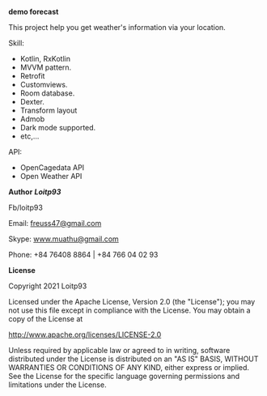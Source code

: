 
**demo forecast**

This project help you get weather's information via your location.



Skill:
- Kotlin, RxKotlin
- MVVM pattern.
- Retrofit
- Customviews.
- Room database.
- Dexter.
- Transform layout
- Admob
- Dark mode supported.
- etc,...

API: 
- OpenCagedata API
- Open Weather API


**Author**
***Loitp93***

Fb/loitp93

Email: freuss47@gmail.com

Skype: www.muathu@gmail.com

Phone: +84 76408 8864 | +84 766 04 02 93



**License**

Copyright 2021 Loitp93

Licensed under the Apache License, Version 2.0 (the "License");
you may not use this file except in compliance with the License.
You may obtain a copy of the License at

http://www.apache.org/licenses/LICENSE-2.0

Unless required by applicable law or agreed to in writing, software
distributed under the License is distributed on an "AS IS" BASIS,
WITHOUT WARRANTIES OR CONDITIONS OF ANY KIND, either express or implied.
See the License for the specific language governing permissions and
limitations under the License.